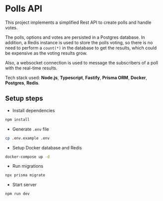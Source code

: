 # Polls API

This project implements a simplified Rest API to create polls and handle votes.

The polls, options and votes are persisted in a Postgres database. In addition, a Redis instance is used to store the polls voting, so there is no need to perform a `count(*)` in the database to get the results, which could be expensive as the voting results grow.

Also, a websocket connection is used to message the subscribers of a poll with the real-time results.

Tech stack used: **Node.js**, **Typescript**, **Fastify**, **Prisma ORM**, **Docker**, **Postgres**, **Redis**.

## Setup steps

- Install dependencies
```bash
npm install
```

- Generate `.env` file
```bash
cp .env.example .env
```

- Setup Docker database and Redis
```bash
docker-compose up -d
```


- Run migrations
```bash
npx prisma migrate
```

- Start server
```bash
npm run dev
```
